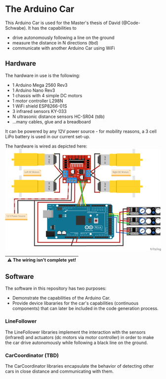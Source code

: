 # The Arduino Car

This Arduino Car is used for the Master's thesis of David (@Code-Schwabe). It has the capabilities to
* drive autonomously following a line on the ground
* measure the distance in N directions (tbd)
* communicate with another Arduino Car using WiFi

## Hardware

The hardware in use is the following:
* 1 Arduino Mega 2560 Rev3
* 1 Arduino Nano Rev3
* 1 chassis with 4 simple DC motors
* 1 motor controller L298N
* 1 WiFi shield ESP8266-01S
* 3 infrared sensors KY-033
* N ultrasonic distance sensors HC-SR04 (tdb)
* ...many cables, glue and a breadboard

It can be powered by any 12V power source - for mobility reasons, a 3 cell LiPo battery is used in our current set-up.

The hardware is wired as depicted here:
![](wirings/arduino%20car.png)

| :warning: The wiring isn't complete yet! |
| --- |

## Software

The software in this repository has two purposes:
* Demonstrate the capabilities of the Arduino Car.
* Provide device libararies for the car's capabilities (continuous components) that can later be included in the code generation process.

### LineFollower

The LineFollower libraries implement the interaction with the sensors (infrared) and actuators (dc motors via motor controller) in order to make the car drive autonomously while following a black line on the ground.  

### CarCoordinator (TBD)

The CarCoordinator libraries encapsulate the behavior of detecting other cars in close distance and communicating with them.